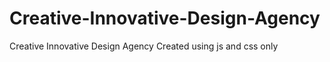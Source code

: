 # Creative-Innovative-Design-Agency
Creative  Innovative  Design Agency  Created using js and css only
